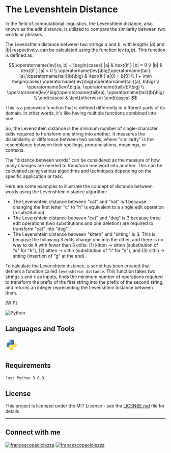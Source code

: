 # The Levenshtein Distance 

In the field of computational linguistics, the Levenshtein distance, also known as the edit distance, is utilized to compare the similarity between two words or phrases.

The Levenshtein distance between two strings $a$ and $b$, with lengths $|a|$ and $|b|$ respectively, can be calculated using the function $\operatorname{lev}(a, b)$. This function is defined as:

$$
\operatorname{lev}(a, b) = 
\begin{cases}
  |a| & \text{if } |b| = 0 \\
  |b| & \text{if } |a| = 0 \\
  \operatorname{lev}\big(\operatorname{tail}(a),\operatorname{tail}(b)\big) & \text{if } a[0] = b[0] \\
  1 + \min \begin{cases}
          \operatorname{lev}\big(\operatorname{tail}(a), b\big) \\
          \operatorname{lev}\big(a, \operatorname{tail}(b)\big) \\
          \operatorname{lev}\big(\operatorname{tail}(a), \operatorname{tail}(b)\big) \\
       \end{cases} & \text{otherwise}
\end{cases}
$$

This is a piecewise function that is defined differently in different parts of its domain. In other words, it's like having multiple functions combined into one.

So, the Levenshtein distance is the minimum number of single-character edits required to transform one string into another. It measures the dissimilarity or difference between two words, where "similarity" is the resemblance between their spellings, pronunciations, meanings, or contexts.

The "distance between words" can be considered as the measure of how many changes are needed to transform one word into another. This can be calculated using various algorithms and techniques depending on the specific application or task.

Here are some examples to illustrate the concept of distance between words using the Levenshtein distance algorithm:

- The Levenshtein distance between "cat" and "hat" is 1 because changing the first letter "c" to "h" is equivalent to a single edit operation (a substitution).
- The Levenshtein distance between "cat" and "dog" is 3 because three edit operations (two substitutions and one deletion) are required to transform "cat" into "dog".
- The Levenshtein distance between "kitten" and "sitting" is 3. This is because the following 3 edits change one into the other, and there is no way to do it with fewer than 3 edits: (1) kitten → sitten (substitution of "s" for "k"), (2) sitten → sittin (substitution of "i" for "e"), and (3) sittin → sitting (insertion of "g" at the end).

To calculate the Levenshtein distance, a script has been created that defines a function called `levenshtein_distance`. This function takes two strings `s` and `t` as inputs, finds the minimum number of operations required to transform the prefix of the first string into the prefix of the second string, and returns an integer representing the Levenshtein distance between them.

[WIP]


![Python](https://img.shields.io/badge/python-3670A0?style=for-the-badge&logo=python&logoColor=ffdd54)


## Languages and Tools
<p align="left"> <a href="https://www.python.org" target="_blank" rel="noreferrer"> <img src="https://raw.githubusercontent.com/devicons/devicon/master/icons/python/python-original.svg" alt="python" width="40" height="40"/> </a> </p>

## Requirements
```
Just Python 3.6.9
```
## License

This project is licensed under the MIT License - see the [LICENSE.md](LICENSE.md) file for details

<hr>

## Connect with me
<p align="left">
<a href="https://www.linkedin.com/in/francescopl/" target="blank"><img align="center" src="https://raw.githubusercontent.com/rahuldkjain/github-profile-readme-generator/master/src/images/icons/Social/linked-in-alt.svg" alt="francescopaololezza" height="20" width="30" /></a>
<a href="https://www.kaggle.com/francescopaolol" target="blank"><img align="center" src="https://raw.githubusercontent.com/rahuldkjain/github-profile-readme-generator/master/src/images/icons/Social/kaggle.svg" alt="francescopaololezza" height="20" width="30" /></a>
</p>



